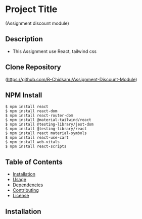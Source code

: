 # Project Title

(Assignment discount module)

## Description
- This Assignment use React, tailwind css

## Clone Repository

(https://github.com/B-Chidsanu/Assignment-Discount-Module)

## NPM Install
```
$ npm install react
$ npm install react-dom
$ npm install react-router-dom
$ npm install @material-tailwind/react
$ npm install @testing-library/jest-dom
$ npm install @testing-library/react
$ npm install react material-symbols
$ npm install react-use-cart
$ npm install web-vitals
$ npm install react-scripts
```

## Table of Contents


- [Installation](#installation)
- [Usage](#usage)
- [Dependencies](#dependencies)
- [Contributing](#contributing)
- [License](#license)

## Installation

